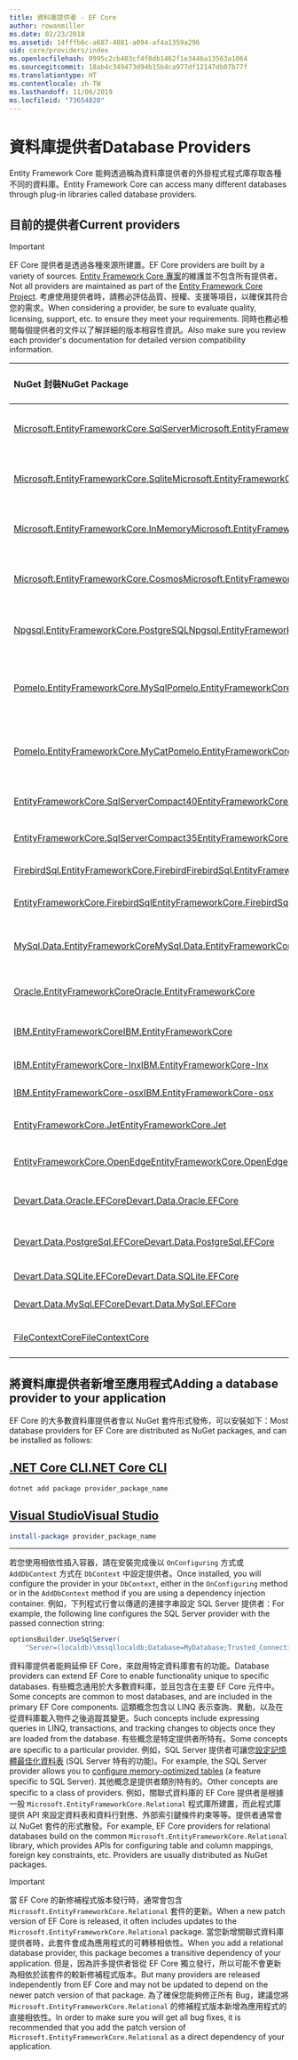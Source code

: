 ```yaml
---
title: 資料庫提供者 - EF Core
author: rowanmiller
ms.date: 02/23/2018
ms.assetid: 14fffb6c-a687-4881-a094-af4a1359a296
uid: core/providers/index
ms.openlocfilehash: 0995c2cb403cf4f0db1462f1e3446a13563a1064
ms.sourcegitcommit: 18ab4c349473d94b15b4ca977df12147db07b77f
ms.translationtype: HT
ms.contentlocale: zh-TW
ms.lasthandoff: 11/06/2019
ms.locfileid: "73654820"
---
```

# <a name="database-providers"></a><span data-ttu-id="2c44a-102">資料庫提供者</span><span class="sxs-lookup"><span data-stu-id="2c44a-102">Database Providers</span></span>

<span data-ttu-id="2c44a-103">Entity Framework Core 能夠透過稱為資料庫提供者的外掛程式程式庫存取各種不同的資料庫。</span><span class="sxs-lookup"><span data-stu-id="2c44a-103">Entity Framework Core can access many different databases through plug-in libraries called database providers.</span></span>

## <a name="current-providers"></a><span data-ttu-id="2c44a-104">目前的提供者</span><span class="sxs-lookup"><span data-stu-id="2c44a-104">Current providers</span></span>

> [!IMPORTANT]  
> <span data-ttu-id="2c44a-105">EF Core 提供者是透過各種來源所建置。</span><span class="sxs-lookup"><span data-stu-id="2c44a-105">EF Core providers are built by a variety of sources.</span></span> <span data-ttu-id="2c44a-106">[Entity Framework Core 專案](https://github.com/aspnet/EntityFrameworkCore)的維護並不包含所有提供者。</span><span class="sxs-lookup"><span data-stu-id="2c44a-106">Not all providers are maintained as part of the [Entity Framework Core Project](https://github.com/aspnet/EntityFrameworkCore).</span></span> <span data-ttu-id="2c44a-107">考慮使用提供者時，請務必評估品質、授權、支援等項目，以確保其符合您的需求。</span><span class="sxs-lookup"><span data-stu-id="2c44a-107">When considering a provider, be sure to evaluate quality, licensing, support, etc. to ensure they meet your requirements.</span></span> <span data-ttu-id="2c44a-108">同時也務必檢閱每個提供者的文件以了解詳細的版本相容性資訊。</span><span class="sxs-lookup"><span data-stu-id="2c44a-108">Also make sure you review each provider's documentation for detailed version compatibility information.</span></span>

| <span data-ttu-id="2c44a-109">NuGet 封裝</span><span class="sxs-lookup"><span data-stu-id="2c44a-109">NuGet Package</span></span>                                                                                                        | <span data-ttu-id="2c44a-110">支援的資料庫引擎</span><span class="sxs-lookup"><span data-stu-id="2c44a-110">Supported database engines</span></span> | <span data-ttu-id="2c44a-111">維護程式/廠商</span><span class="sxs-lookup"><span data-stu-id="2c44a-111">Maintainer / Vendor</span></span>                                                           | <span data-ttu-id="2c44a-112">注意/需求</span><span class="sxs-lookup"><span data-stu-id="2c44a-112">Notes / Requirements</span></span> | <span data-ttu-id="2c44a-113">實用連結</span><span class="sxs-lookup"><span data-stu-id="2c44a-113">Useful links</span></span>                                                                                                                                                                                       |
|:---------------------------------------------------------------------------------------------------------------------|:---------------------------|:------------------------------------------------------------------------------|:---------------------|:---------------------------------------------------------------------------------------------------------------------------------------------------------------------------------------------------|
| [<span data-ttu-id="2c44a-114">Microsoft.EntityFrameworkCore.SqlServer</span><span class="sxs-lookup"><span data-stu-id="2c44a-114">Microsoft.EntityFrameworkCore.SqlServer</span></span>](https://www.nuget.org/packages/Microsoft.EntityFrameworkCore.SqlServer)    | <span data-ttu-id="2c44a-115">SQL Server 2012 及更新版本</span><span class="sxs-lookup"><span data-stu-id="2c44a-115">SQL Server 2012 onwards</span></span>    | <span data-ttu-id="2c44a-116">[EF Core 專案](https://github.com/aspnet/EntityFrameworkCore/) (Microsoft)</span><span class="sxs-lookup"><span data-stu-id="2c44a-116">[EF Core Project](https://github.com/aspnet/EntityFrameworkCore/) (Microsoft)</span></span> |                      | [<span data-ttu-id="2c44a-117">docs</span><span class="sxs-lookup"><span data-stu-id="2c44a-117">docs</span></span>](xref:core/providers/sql-server/index)                                                                                                                                                       |
| [<span data-ttu-id="2c44a-118">Microsoft.EntityFrameworkCore.Sqlite</span><span class="sxs-lookup"><span data-stu-id="2c44a-118">Microsoft.EntityFrameworkCore.Sqlite</span></span>](https://www.nuget.org/packages/Microsoft.EntityFrameworkCore.Sqlite)          | <span data-ttu-id="2c44a-119">SQLite 3.7 及更新版本</span><span class="sxs-lookup"><span data-stu-id="2c44a-119">SQLite 3.7 onwards</span></span>         | <span data-ttu-id="2c44a-120">[EF Core 專案](https://github.com/aspnet/EntityFrameworkCore/) (Microsoft)</span><span class="sxs-lookup"><span data-stu-id="2c44a-120">[EF Core Project](https://github.com/aspnet/EntityFrameworkCore/) (Microsoft)</span></span> |                      | [<span data-ttu-id="2c44a-121">docs</span><span class="sxs-lookup"><span data-stu-id="2c44a-121">docs</span></span>](xref:core/providers/sqlite/index)                                                                                                                                                           |
| [<span data-ttu-id="2c44a-122">Microsoft.EntityFrameworkCore.InMemory</span><span class="sxs-lookup"><span data-stu-id="2c44a-122">Microsoft.EntityFrameworkCore.InMemory</span></span>](https://www.nuget.org/packages/Microsoft.EntityFrameworkCore.InMemory)      | <span data-ttu-id="2c44a-123">EF Core 記憶體內部資料庫</span><span class="sxs-lookup"><span data-stu-id="2c44a-123">EF Core in-memory database</span></span> | <span data-ttu-id="2c44a-124">[EF Core 專案](https://github.com/aspnet/EntityFrameworkCore/) (Microsoft)</span><span class="sxs-lookup"><span data-stu-id="2c44a-124">[EF Core Project](https://github.com/aspnet/EntityFrameworkCore/) (Microsoft)</span></span> | <span data-ttu-id="2c44a-125">僅供測試</span><span class="sxs-lookup"><span data-stu-id="2c44a-125">For testing only</span></span>     | [<span data-ttu-id="2c44a-126">docs</span><span class="sxs-lookup"><span data-stu-id="2c44a-126">docs</span></span>](xref:core/providers/in-memory/index)                                                                                                                                                        |
| [<span data-ttu-id="2c44a-127">Microsoft.EntityFrameworkCore.Cosmos</span><span class="sxs-lookup"><span data-stu-id="2c44a-127">Microsoft.EntityFrameworkCore.Cosmos</span></span>](https://www.nuget.org/packages/Microsoft.EntityFrameworkCore.Cosmos)          | <span data-ttu-id="2c44a-128">Azure Cosmos DB SQL API</span><span class="sxs-lookup"><span data-stu-id="2c44a-128">Azure Cosmos DB SQL API</span></span>    | <span data-ttu-id="2c44a-129">[EF Core 專案](https://github.com/aspnet/EntityFrameworkCore/) (Microsoft)</span><span class="sxs-lookup"><span data-stu-id="2c44a-129">[EF Core Project](https://github.com/aspnet/EntityFrameworkCore/) (Microsoft)</span></span> |                      | [<span data-ttu-id="2c44a-130">docs</span><span class="sxs-lookup"><span data-stu-id="2c44a-130">docs</span></span>](xref:core/providers/cosmos/index)                                                                                                                                                           |
| [<span data-ttu-id="2c44a-131">Npgsql.EntityFrameworkCore.PostgreSQL</span><span class="sxs-lookup"><span data-stu-id="2c44a-131">Npgsql.EntityFrameworkCore.PostgreSQL</span></span>](https://www.nuget.org/packages/Npgsql.EntityFrameworkCore.PostgreSQL)        | <span data-ttu-id="2c44a-132">PostgreSQL</span><span class="sxs-lookup"><span data-stu-id="2c44a-132">PostgreSQL</span></span>                 | [<span data-ttu-id="2c44a-133">Npgsql 開發小組</span><span class="sxs-lookup"><span data-stu-id="2c44a-133">Npgsql Development Team</span></span>](https://github.com/npgsql)                          |                      | [<span data-ttu-id="2c44a-134">docs</span><span class="sxs-lookup"><span data-stu-id="2c44a-134">docs</span></span>](https://www.npgsql.org/efcore/index.html)                                                                                                                                                   |
| [<span data-ttu-id="2c44a-135">Pomelo.EntityFrameworkCore.MySql</span><span class="sxs-lookup"><span data-stu-id="2c44a-135">Pomelo.EntityFrameworkCore.MySql</span></span>](https://www.nuget.org/packages/Pomelo.EntityFrameworkCore.MySql)                  | <span data-ttu-id="2c44a-136">MySQL、MariaDB</span><span class="sxs-lookup"><span data-stu-id="2c44a-136">MySQL, MariaDB</span></span>             | [<span data-ttu-id="2c44a-137">Pomelo Foundation 專案</span><span class="sxs-lookup"><span data-stu-id="2c44a-137">Pomelo Foundation Project</span></span>](https://github.com/PomeloFoundation)              |                      | [<span data-ttu-id="2c44a-138">讀我檔案</span><span class="sxs-lookup"><span data-stu-id="2c44a-138">readme</span></span>](https://github.com/PomeloFoundation/Pomelo.EntityFrameworkCore.MySql/blob/master/README.md)                                                                                               |
| [<span data-ttu-id="2c44a-139">Pomelo.EntityFrameworkCore.MyCat</span><span class="sxs-lookup"><span data-stu-id="2c44a-139">Pomelo.EntityFrameworkCore.MyCat</span></span>](https://www.nuget.org/packages/Pomelo.EntityFrameworkCore.MyCat)                  | <span data-ttu-id="2c44a-140">MyCAT 伺服器</span><span class="sxs-lookup"><span data-stu-id="2c44a-140">MyCAT Server</span></span>               | [<span data-ttu-id="2c44a-141">Pomelo Foundation 專案</span><span class="sxs-lookup"><span data-stu-id="2c44a-141">Pomelo Foundation Project</span></span>](https://github.com/PomeloFoundation)              | <span data-ttu-id="2c44a-142">只有發行前版本</span><span class="sxs-lookup"><span data-stu-id="2c44a-142">Prerelease only</span></span>      | [<span data-ttu-id="2c44a-143">讀我檔案</span><span class="sxs-lookup"><span data-stu-id="2c44a-143">readme</span></span>](https://github.com/PomeloFoundation/Pomelo.EntityFrameworkCore.MyCat/blob/master/README.md)                                                                                               |
| [<span data-ttu-id="2c44a-144">EntityFrameworkCore.SqlServerCompact40</span><span class="sxs-lookup"><span data-stu-id="2c44a-144">EntityFrameworkCore.SqlServerCompact40</span></span>](https://www.nuget.org/packages/EntityFrameworkCore.SqlServerCompact40)      | <span data-ttu-id="2c44a-145">SQL Server Compact 4.0</span><span class="sxs-lookup"><span data-stu-id="2c44a-145">SQL Server Compact 4.0</span></span>     | [<span data-ttu-id="2c44a-146">Erik Ejlskov Jensen</span><span class="sxs-lookup"><span data-stu-id="2c44a-146">Erik Ejlskov Jensen</span></span>](https://github.com/ErikEJ/)                             | <span data-ttu-id="2c44a-147">.NET Framework</span><span class="sxs-lookup"><span data-stu-id="2c44a-147">.NET Framework</span></span>       | [<span data-ttu-id="2c44a-148">wiki</span><span class="sxs-lookup"><span data-stu-id="2c44a-148">wiki</span></span>](https://github.com/ErikEJ/EntityFramework.SqlServerCompact/wiki/Using-EF-Core-with-SQL-Server-Compact-in-Traditional-.NET-Applications)                                                     |
| [<span data-ttu-id="2c44a-149">EntityFrameworkCore.SqlServerCompact35</span><span class="sxs-lookup"><span data-stu-id="2c44a-149">EntityFrameworkCore.SqlServerCompact35</span></span>](https://www.nuget.org/packages/EntityFrameworkCore.SqlServerCompact35)      | <span data-ttu-id="2c44a-150">SQL Server Compact 3.5</span><span class="sxs-lookup"><span data-stu-id="2c44a-150">SQL Server Compact 3.5</span></span>     | [<span data-ttu-id="2c44a-151">Erik Ejlskov Jensen</span><span class="sxs-lookup"><span data-stu-id="2c44a-151">Erik Ejlskov Jensen</span></span>](https://github.com/ErikEJ/)                             | <span data-ttu-id="2c44a-152">.NET Framework</span><span class="sxs-lookup"><span data-stu-id="2c44a-152">.NET Framework</span></span>       | [<span data-ttu-id="2c44a-153">wiki</span><span class="sxs-lookup"><span data-stu-id="2c44a-153">wiki</span></span>](https://github.com/ErikEJ/EntityFramework.SqlServerCompact/wiki/Using-EF-Core-with-SQL-Server-Compact-in-Traditional-.NET-Applications)                                                     |
| [<span data-ttu-id="2c44a-154">FirebirdSql.EntityFrameworkCore.Firebird</span><span class="sxs-lookup"><span data-stu-id="2c44a-154">FirebirdSql.EntityFrameworkCore.Firebird</span></span>](https://www.nuget.org/packages/FirebirdSql.EntityFrameworkCore.Firebird/) | <span data-ttu-id="2c44a-155">Firebird 2.5 及 3.x</span><span class="sxs-lookup"><span data-stu-id="2c44a-155">Firebird 2.5 and 3.x</span></span>       | [<span data-ttu-id="2c44a-156">Jiří Činčura</span><span class="sxs-lookup"><span data-stu-id="2c44a-156">Jiří Činčura</span></span>](https://github.com/cincuranet)                                 |                      | [<span data-ttu-id="2c44a-157">docs</span><span class="sxs-lookup"><span data-stu-id="2c44a-157">docs</span></span>](https://github.com/cincuranet/FirebirdSql.Data.FirebirdClient/blob/master/Provider/docs/entity-framework-core.md)                                                                           |
| [<span data-ttu-id="2c44a-158">EntityFrameworkCore.FirebirdSql</span><span class="sxs-lookup"><span data-stu-id="2c44a-158">EntityFrameworkCore.FirebirdSql</span></span>](https://www.nuget.org/packages/EntityFrameworkCore.FirebirdSql/)                   | <span data-ttu-id="2c44a-159">Firebird 2.5 及 3.x</span><span class="sxs-lookup"><span data-stu-id="2c44a-159">Firebird 2.5 and 3.x</span></span>       | [<span data-ttu-id="2c44a-160">Rafael Almeida</span><span class="sxs-lookup"><span data-stu-id="2c44a-160">Rafael Almeida</span></span>](https://github.com/ralmsdeveloper)                           |                      | [<span data-ttu-id="2c44a-161">wiki</span><span class="sxs-lookup"><span data-stu-id="2c44a-161">wiki</span></span>](https://github.com/ralmsdeveloper/EntityFrameworkCore.FirebirdSQL/wiki)                                                                                                                     |
| [<span data-ttu-id="2c44a-162">MySql.Data.EntityFrameworkCore</span><span class="sxs-lookup"><span data-stu-id="2c44a-162">MySql.Data.EntityFrameworkCore</span></span>](https://www.nuget.org/packages/MySql.Data.EntityFrameworkCore)                      | <span data-ttu-id="2c44a-163">MySQL</span><span class="sxs-lookup"><span data-stu-id="2c44a-163">MySQL</span></span>                      | <span data-ttu-id="2c44a-164">[MySQL 專案](https://dev.mysql.com) (Oracle)</span><span class="sxs-lookup"><span data-stu-id="2c44a-164">[MySQL project](https://dev.mysql.com) (Oracle)</span></span>                               |                      | [<span data-ttu-id="2c44a-165">docs</span><span class="sxs-lookup"><span data-stu-id="2c44a-165">docs</span></span>](https://dev.mysql.com/doc/connector-net/en/connector-net-entityframework-core.html)                                                                                                         |
| [<span data-ttu-id="2c44a-166">Oracle.EntityFrameworkCore</span><span class="sxs-lookup"><span data-stu-id="2c44a-166">Oracle.EntityFrameworkCore</span></span>](https://www.nuget.org/packages/Oracle.EntityFrameworkCore/)                             | <span data-ttu-id="2c44a-167">Oracle DB 11.2 與更新版本</span><span class="sxs-lookup"><span data-stu-id="2c44a-167">Oracle DB 11.2 onwards</span></span>     | [<span data-ttu-id="2c44a-168">Oracle</span><span class="sxs-lookup"><span data-stu-id="2c44a-168">Oracle</span></span>](https://www.oracle.com/technetwork/topics/dotnet/)                   | <span data-ttu-id="2c44a-169">發行前版本</span><span class="sxs-lookup"><span data-stu-id="2c44a-169">Prerelease</span></span>           | [<span data-ttu-id="2c44a-170">網站</span><span class="sxs-lookup"><span data-stu-id="2c44a-170">website</span></span>](https://www.oracle.com/technetwork/topics/dotnet/)                                                                                                                                       |
| [<span data-ttu-id="2c44a-171">IBM.EntityFrameworkCore</span><span class="sxs-lookup"><span data-stu-id="2c44a-171">IBM.EntityFrameworkCore</span></span>](https://www.nuget.org/packages/IBM.EntityFrameworkCore)                                    | <span data-ttu-id="2c44a-172">Db2、Informix</span><span class="sxs-lookup"><span data-stu-id="2c44a-172">Db2, Informix</span></span>              | [<span data-ttu-id="2c44a-173">IBM</span><span class="sxs-lookup"><span data-stu-id="2c44a-173">IBM</span></span>](https://ibm.com)                                                        | <span data-ttu-id="2c44a-174">Windows 版本</span><span class="sxs-lookup"><span data-stu-id="2c44a-174">Windows version</span></span>      | [<span data-ttu-id="2c44a-175">部落格</span><span class="sxs-lookup"><span data-stu-id="2c44a-175">blog</span></span>](https://www.ibm.com/developerworks/community/blogs/96960515-2ea1-4391-8170-b0515d08e4da/entry/Creating_Entity_Data_Model_using_IBM_Data_Server_providers_for_Entity_Framework_Core?lang=en) |
| [<span data-ttu-id="2c44a-176">IBM.EntityFrameworkCore-lnx</span><span class="sxs-lookup"><span data-stu-id="2c44a-176">IBM.EntityFrameworkCore-lnx</span></span>](https://www.nuget.org/packages/IBM.EntityFrameworkCore-lnx)                            | <span data-ttu-id="2c44a-177">Db2、Informix</span><span class="sxs-lookup"><span data-stu-id="2c44a-177">Db2, Informix</span></span>              | [<span data-ttu-id="2c44a-178">IBM</span><span class="sxs-lookup"><span data-stu-id="2c44a-178">IBM</span></span>](https://ibm.com)                                                        | <span data-ttu-id="2c44a-179">Linux 版本</span><span class="sxs-lookup"><span data-stu-id="2c44a-179">Linux version</span></span>        | [<span data-ttu-id="2c44a-180">部落格</span><span class="sxs-lookup"><span data-stu-id="2c44a-180">blog</span></span>](https://www.ibm.com/developerworks/community/blogs/96960515-2ea1-4391-8170-b0515d08e4da/entry/Creating_Entity_Data_Model_using_IBM_Data_Server_providers_for_Entity_Framework_Core?lang=en) |
| [<span data-ttu-id="2c44a-181">IBM.EntityFrameworkCore-osx</span><span class="sxs-lookup"><span data-stu-id="2c44a-181">IBM.EntityFrameworkCore-osx</span></span>](https://www.nuget.org/packages/IBM.EntityFrameworkCore-osx)                            | <span data-ttu-id="2c44a-182">Db2、Informix</span><span class="sxs-lookup"><span data-stu-id="2c44a-182">Db2, Informix</span></span>              | [<span data-ttu-id="2c44a-183">IBM</span><span class="sxs-lookup"><span data-stu-id="2c44a-183">IBM</span></span>](https://ibm.com)                                                        | <span data-ttu-id="2c44a-184">macOS 版本</span><span class="sxs-lookup"><span data-stu-id="2c44a-184">macOS version</span></span>        | [<span data-ttu-id="2c44a-185">部落格</span><span class="sxs-lookup"><span data-stu-id="2c44a-185">blog</span></span>](https://www.ibm.com/developerworks/community/blogs/96960515-2ea1-4391-8170-b0515d08e4da/entry/Creating_Entity_Data_Model_using_IBM_Data_Server_providers_for_Entity_Framework_Core?lang=en) |
| [<span data-ttu-id="2c44a-186">EntityFrameworkCore.Jet</span><span class="sxs-lookup"><span data-stu-id="2c44a-186">EntityFrameworkCore.Jet</span></span>](https://www.nuget.org/packages/EntityFrameworkCore.Jet/)                                   | <span data-ttu-id="2c44a-187">Microsoft Access 檔案</span><span class="sxs-lookup"><span data-stu-id="2c44a-187">Microsoft Access files</span></span>     | [<span data-ttu-id="2c44a-188">Bubi</span><span class="sxs-lookup"><span data-stu-id="2c44a-188">Bubi</span></span>](https://github.com/bubibubi)                                           | <span data-ttu-id="2c44a-189">.NET Framework</span><span class="sxs-lookup"><span data-stu-id="2c44a-189">.NET Framework</span></span>       | [<span data-ttu-id="2c44a-190">讀我檔案</span><span class="sxs-lookup"><span data-stu-id="2c44a-190">readme</span></span>](https://github.com/bubibubi/EntityFrameworkCore.Jet/blob/master/docs/README.md)                                                                                                           |
| [<span data-ttu-id="2c44a-191">EntityFrameworkCore.OpenEdge</span><span class="sxs-lookup"><span data-stu-id="2c44a-191">EntityFrameworkCore.OpenEdge</span></span>](https://www.nuget.org/packages/EntityFrameworkCore.OpenEdge/)                         | <span data-ttu-id="2c44a-192">Progress OpenEdge</span><span class="sxs-lookup"><span data-stu-id="2c44a-192">Progress OpenEdge</span></span>          | [<span data-ttu-id="2c44a-193">Alex Wiese</span><span class="sxs-lookup"><span data-stu-id="2c44a-193">Alex Wiese</span></span>](https://github.com/alexwiese)                                    |                      | [<span data-ttu-id="2c44a-194">讀我檔案</span><span class="sxs-lookup"><span data-stu-id="2c44a-194">readme</span></span>](https://github.com/alexwiese/EntityFrameworkCore.OpenEdge/blob/master/README.md)                                                                                                          |
| [<span data-ttu-id="2c44a-195">Devart.Data.Oracle.EFCore</span><span class="sxs-lookup"><span data-stu-id="2c44a-195">Devart.Data.Oracle.EFCore</span></span>](https://www.nuget.org/packages/Devart.Data.Oracle.EFCore/)                               | <span data-ttu-id="2c44a-196">Oracle DB 9.2.0.4 與更新版本</span><span class="sxs-lookup"><span data-stu-id="2c44a-196">Oracle DB 9.2.0.4 onwards</span></span>  | [<span data-ttu-id="2c44a-197">DevArt</span><span class="sxs-lookup"><span data-stu-id="2c44a-197">DevArt</span></span>](https://www.devart.com/)                                             | <span data-ttu-id="2c44a-198">已支付</span><span class="sxs-lookup"><span data-stu-id="2c44a-198">Paid</span></span>                 | [<span data-ttu-id="2c44a-199">docs</span><span class="sxs-lookup"><span data-stu-id="2c44a-199">docs</span></span>](https://www.devart.com/dotconnect/oracle/docs/)                                                                                                                                             |
| [<span data-ttu-id="2c44a-200">Devart.Data.PostgreSql.EFCore</span><span class="sxs-lookup"><span data-stu-id="2c44a-200">Devart.Data.PostgreSql.EFCore</span></span>](https://www.nuget.org/packages/Devart.Data.PostgreSql.EFCore/)                       | <span data-ttu-id="2c44a-201">PostgreSQL 8.0 及更新版本</span><span class="sxs-lookup"><span data-stu-id="2c44a-201">PostgreSQL 8.0 onwards</span></span>     | [<span data-ttu-id="2c44a-202">DevArt</span><span class="sxs-lookup"><span data-stu-id="2c44a-202">DevArt</span></span>](https://www.devart.com/)                                             | <span data-ttu-id="2c44a-203">已支付</span><span class="sxs-lookup"><span data-stu-id="2c44a-203">Paid</span></span>                 | [<span data-ttu-id="2c44a-204">docs</span><span class="sxs-lookup"><span data-stu-id="2c44a-204">docs</span></span>](https://www.devart.com/dotconnect/postgresql/docs/)                                                                                                                                         |
| [<span data-ttu-id="2c44a-205">Devart.Data.SQLite.EFCore</span><span class="sxs-lookup"><span data-stu-id="2c44a-205">Devart.Data.SQLite.EFCore</span></span>](https://www.nuget.org/packages/Devart.Data.SQLite.EFCore/)                               | <span data-ttu-id="2c44a-206">SQLite 3 及更新版本</span><span class="sxs-lookup"><span data-stu-id="2c44a-206">SQLite 3 onwards</span></span>           | [<span data-ttu-id="2c44a-207">DevArt</span><span class="sxs-lookup"><span data-stu-id="2c44a-207">DevArt</span></span>](https://www.devart.com/)                                             | <span data-ttu-id="2c44a-208">已支付</span><span class="sxs-lookup"><span data-stu-id="2c44a-208">Paid</span></span>                 | [<span data-ttu-id="2c44a-209">docs</span><span class="sxs-lookup"><span data-stu-id="2c44a-209">docs</span></span>](https://www.devart.com/dotconnect/sqlite/docs/)                                                                                                                                             |
| [<span data-ttu-id="2c44a-210">Devart.Data.MySql.EFCore</span><span class="sxs-lookup"><span data-stu-id="2c44a-210">Devart.Data.MySql.EFCore</span></span>](https://www.nuget.org/packages/Devart.Data.MySql.EFCore/)                                 | <span data-ttu-id="2c44a-211">MySQL 5 及更新版本</span><span class="sxs-lookup"><span data-stu-id="2c44a-211">MySQL 5 onwards</span></span>            | [<span data-ttu-id="2c44a-212">DevArt</span><span class="sxs-lookup"><span data-stu-id="2c44a-212">DevArt</span></span>](https://www.devart.com/)                                             | <span data-ttu-id="2c44a-213">已支付</span><span class="sxs-lookup"><span data-stu-id="2c44a-213">Paid</span></span>                 | [<span data-ttu-id="2c44a-214">docs</span><span class="sxs-lookup"><span data-stu-id="2c44a-214">docs</span></span>](https://www.devart.com/dotconnect/mysql/docs/)                                                                                                                                              |
| [<span data-ttu-id="2c44a-215">FileContextCore</span><span class="sxs-lookup"><span data-stu-id="2c44a-215">FileContextCore</span></span>](https://www.nuget.org/packages/FileContextCore/)                                 | <span data-ttu-id="2c44a-216">將資料儲存在檔案中</span><span class="sxs-lookup"><span data-stu-id="2c44a-216">Stores data in files</span></span>            | [<span data-ttu-id="2c44a-217">Morris Janatzek</span><span class="sxs-lookup"><span data-stu-id="2c44a-217">Morris Janatzek</span></span>](https://github.com/morrisjdev)                                             | <span data-ttu-id="2c44a-218">適合用於開發</span><span class="sxs-lookup"><span data-stu-id="2c44a-218">For development purposes</span></span>                 | [<span data-ttu-id="2c44a-219">讀我檔案</span><span class="sxs-lookup"><span data-stu-id="2c44a-219">readme</span></span>](https://github.com/morrisjdev/FileContextCore/blob/master/README.md)                                                                                                                                              |

## <a name="adding-a-database-provider-to-your-application"></a><span data-ttu-id="2c44a-220">將資料庫提供者新增至應用程式</span><span class="sxs-lookup"><span data-stu-id="2c44a-220">Adding a database provider to your application</span></span>

<span data-ttu-id="2c44a-221">EF Core 的大多數資料庫提供者會以 NuGet 套件形式發佈，可以安裝如下：</span><span class="sxs-lookup"><span data-stu-id="2c44a-221">Most database providers for EF Core are distributed as NuGet packages, and can be installed as follows:</span></span>

## <a name="net-core-clitabdotnet-core-cli"></a>[<span data-ttu-id="2c44a-222">.NET Core CLI</span><span class="sxs-lookup"><span data-stu-id="2c44a-222">.NET Core CLI</span></span>](#tab/dotnet-core-cli)

``` console
dotnet add package provider_package_name
```

## <a name="visual-studiotabvs"></a>[<span data-ttu-id="2c44a-223">Visual Studio</span><span class="sxs-lookup"><span data-stu-id="2c44a-223">Visual Studio</span></span>](#tab/vs)

``` powershell
install-package provider_package_name
```

***

<span data-ttu-id="2c44a-224">若您使用相依性插入容器，請在安裝完成後以 `OnConfiguring` 方式或 `AddDbContext` 方式在 `DbContext` 中設定提供者。</span><span class="sxs-lookup"><span data-stu-id="2c44a-224">Once installed, you will configure the provider in your `DbContext`, either in the `OnConfiguring` method or in the `AddDbContext` method if you are using a dependency injection container.</span></span>
<span data-ttu-id="2c44a-225">例如，下列程式行會以傳遞的連接字串設定 SQL Server 提供者：</span><span class="sxs-lookup"><span data-stu-id="2c44a-225">For example, the following line configures the SQL Server provider with the passed connection string:</span></span>

``` csharp
optionsBuilder.UseSqlServer(
    "Server=(localdb)\mssqllocaldb;Database=MyDatabase;Trusted_Connection=True;");
```  

<span data-ttu-id="2c44a-226">資料庫提供者能夠延伸 EF Core，來啟用特定資料庫套有的功能。</span><span class="sxs-lookup"><span data-stu-id="2c44a-226">Database providers can extend EF Core to enable functionality unique to specific databases.</span></span>
<span data-ttu-id="2c44a-227">有些概念通用於大多數資料庫，並且包含在主要 EF Core 元件中。</span><span class="sxs-lookup"><span data-stu-id="2c44a-227">Some concepts are common to most databases, and are included in the primary EF Core components.</span></span>
<span data-ttu-id="2c44a-228">這類概念包含以 LINQ 表示查詢、異動，以及在從資料庫載入物件之後追蹤其變更。</span><span class="sxs-lookup"><span data-stu-id="2c44a-228">Such concepts include expressing queries in LINQ, transactions, and tracking changes to objects once they are loaded from the database.</span></span>
<span data-ttu-id="2c44a-229">有些概念是特定提供者所特有。</span><span class="sxs-lookup"><span data-stu-id="2c44a-229">Some concepts are specific to a particular provider.</span></span>
<span data-ttu-id="2c44a-230">例如，SQL Server 提供者可讓您[設定記憶體最佳化資料表](xref:core/providers/sql-server/memory-optimized-tables) (SQL Server 特有的功能)。</span><span class="sxs-lookup"><span data-stu-id="2c44a-230">For example, the SQL Server provider allows you to [configure memory-optimized tables](xref:core/providers/sql-server/memory-optimized-tables) (a feature specific to SQL Server).</span></span>
<span data-ttu-id="2c44a-231">其他概念是提供者類別特有的。</span><span class="sxs-lookup"><span data-stu-id="2c44a-231">Other concepts are specific to a class of providers.</span></span>
<span data-ttu-id="2c44a-232">例如，關聯式資料庫的 EF Core 提供者是根據一般 `Microsoft.EntityFrameworkCore.Relational` 程式庫所建置，而此程式庫提供 API 來設定資料表和資料行對應、外部索引鍵條件約束等等。提供者通常會以 NuGet 套件的形式散發。</span><span class="sxs-lookup"><span data-stu-id="2c44a-232">For example, EF Core providers for relational databases build on the common `Microsoft.EntityFrameworkCore.Relational` library, which provides APIs for configuring table and column mappings, foreign key constraints, etc. Providers are usually distributed as NuGet packages.</span></span>

> [!IMPORTANT]  
> <span data-ttu-id="2c44a-233">當 EF Core 的新修補程式版本發行時，通常會包含 `Microsoft.EntityFrameworkCore.Relational` 套件的更新。</span><span class="sxs-lookup"><span data-stu-id="2c44a-233">When a new patch version of EF Core is released, it often includes updates to the `Microsoft.EntityFrameworkCore.Relational` package.</span></span>
> <span data-ttu-id="2c44a-234">當您新增關聯式資料庫提供者時，此套件會成為應用程式的可轉移相依性。</span><span class="sxs-lookup"><span data-stu-id="2c44a-234">When you add a relational database provider, this package becomes a transitive dependency of your application.</span></span>
> <span data-ttu-id="2c44a-235">但是，因為許多提供者皆從 EF Core 獨立發行，所以可能不會更新為相依於該套件的較新修補程式版本。</span><span class="sxs-lookup"><span data-stu-id="2c44a-235">But many providers are released independently from EF Core and may not be updated to depend on the newer patch version of that package.</span></span>
> <span data-ttu-id="2c44a-236">為了確保您能夠修正所有 Bug，建議您將 `Microsoft.EntityFrameworkCore.Relational` 的修補程式版本新增為應用程式的直接相依性。</span><span class="sxs-lookup"><span data-stu-id="2c44a-236">In order to make sure you will get all bug fixes, it is recommended that you add the patch version of `Microsoft.EntityFrameworkCore.Relational` as a direct dependency of your application.</span></span>
